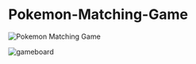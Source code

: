 # Pokemon-Matching-Game
![Pokemon Matching Game](https://klien1.github.io/Pokemon-Matching-Game/)

![gameboard](https://raw.githubusercontent.com/klien1/Pokemon-Matching-Game/master/image/gameboard.png)
